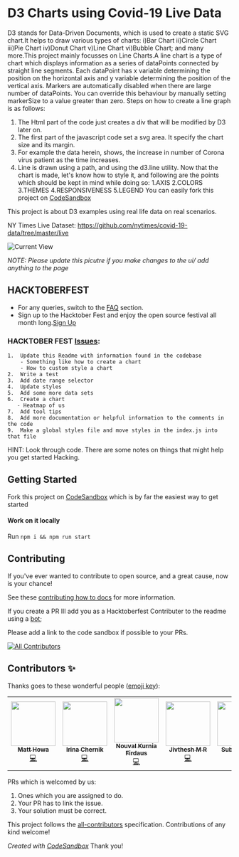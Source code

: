 # D3 Charts using Covid-19 Live Data
D3 stands for Data-Driven Documents, which is used to create a static SVG chart.It helps to draw various types of charts:
i)Bar Chart
ii)Circle Chart
iii)Pie Chart
iv)Donut Chart
v)Line Chart
vi)Bubble Chart; and many more.This project mainly focusses on Line Charts.A line chart is a type of chart which displays information as a series of dataPoints connected by straight line segments. Each dataPoint has x variable determining the position on the horizontal axis and y variable determining the position of the vertical axis.
Markers are automatically disabled when there are large number of dataPoints. You can override this behaviour by manually setting markerSize to a value greater than zero. 
Steps on how to create a line graph is as follows:
1. The Html part of the code just creates a div that will be modified by D3 later on.
2. The first part of the javascript code set a svg area. It specify the chart size and its margin. 
3. For example the data herein, shows, the increase in number of Corona virus patient as the time increases.
4. Line is drawn using a path, and using the d3.line utility.
Now that the chart is made, let's know how to style it, and following are the points which should be kept in mind while doing so:
1.AXIS
2.COLORS  
3.THEMES 
4.RESPONSIVENESS
5.LEGEND
You can easily fork this project on [CodeSandbox](https://codesandbox.io/s/github/mahowa/Covid-19-d3)

This project is about D3 examples using real life data on real scenarios.

NY Times Live Dataset: https://github.com/nytimes/covid-19-data/tree/master/live

![Current View](current_view.png)

*NOTE: Please update this picutre if you make changes to the ui/ add anything to the page*

## HACKTOBERFEST
- For any queries, switch to the [FAQ](https://hacktoberfest.digitalocean.com/faq) section.
- Sign up to the Hacktober Fest and enjoy the open source festival all month long.[Sign Up](https://hacktoberfest.digitalocean.com/)

### HACKTOBER FEST [Issues](https://github.com/mahowa/Covid-19-d3/issues):

    1.  Update this Readme with information found in the codebase
        - Something like how to create a chart
        - How to custom style a chart
    2.  Write a test
    3.  Add date range selector
    4.  Update styles
    5.  Add some more data sets
    6.  Create a chart
       - Heatmap of us
    7.  Add tool tips
    8.  Add more documentation or helpful information to the comments in the code
    9.  Make a global styles file and move styles in the index.js into that file

HINT: Look through code. There are some notes on things that might help you get started Hacking.

## Getting Started

Fork this project on [CodeSandbox](https://codesandbox.io/s/github/mahowa/Covid-19-d3) which is by far the easiest way to get started

#### Work on it locally

Run `npm i && npm run start`


## Contributing
If you've ever wanted to contribute to open source, and a great cause, now is your chance!

See these [contributing how to docs](http://opensource.guide/how-to-contribute/) for more information.

If you create a PR Ill add you as a Hacktoberfest Contributer to the readme using a [bot](https://allcontributors.org/docs/en/bot/usage);

Please add a link to the code sandbox if possible to your PRs.

<!-- ALL-CONTRIBUTORS-BADGE:START - Do not remove or modify this section -->
[![All Contributors](https://img.shields.io/badge/all_contributors-5-orange.svg?style=flat-square)](#contributors-)
<!-- ALL-CONTRIBUTORS-BADGE:END -->

## Contributors ✨

Thanks goes to these wonderful people ([emoji key](https://allcontributors.org/docs/en/emoji-key)):

<!-- ALL-CONTRIBUTORS-LIST:START - Do not remove or modify this section -->
<!-- prettier-ignore-start -->
<!-- markdownlint-disable -->
<table>
  <tr>
    <td align="center"><a href="http://matthowa.com"><img src="https://avatars0.githubusercontent.com/u/8989577?v=4" width="100px;" alt=""/><br /><sub><b>Matt Howa</b></sub></a><br /><a href="https://github.com/mahowa/Covid-19-d3/commits?author=mahowa" title="Code">💻</a></td>
    <td align="center"><a href="https://github.com/irina-chernik"><img src="https://avatars3.githubusercontent.com/u/2941184?v=4" width="100px;" alt=""/><br /><sub><b>Irina Chernik</b></sub></a><br /><a href="https://github.com/mahowa/Covid-19-d3/commits?author=irina-chernik" title="Code">💻</a></td>
    <td align="center"><a href="https://github.com/novalkrnfds"><img src="https://avatars1.githubusercontent.com/u/26252417?v=4" width="100px;" alt=""/><br /><sub><b>Nouval Kurnia Firdaus</b></sub></a><br /><a href="https://github.com/mahowa/Covid-19-d3/commits?author=novalkrnfds" title="Code">💻</a></td>
    <td align="center"><a href="http://jivthesh.github.io"><img src="https://avatars3.githubusercontent.com/u/20579980?v=4" width="100px;" alt=""/><br /><sub><b>Jivthesh M R</b></sub></a><br /><a href="https://github.com/mahowa/Covid-19-d3/commits?author=jivthesh" title="Code">💻</a></td>
    <td align="center"><a href="https://cloakspace.tech/"><img src="https://avatars2.githubusercontent.com/u/60067940?v=4" width="100px;" alt=""/><br /><sub><b>Subham Das</b></sub></a><br /><a href="https://github.com/mahowa/Covid-19-d3/commits?author=das-jishu" title="Code">💻</a></td>
  </tr>
</table>

<!-- markdownlint-enable -->
<!-- prettier-ignore-end -->
<!-- ALL-CONTRIBUTORS-LIST:END -->

PRs which is welcomed by us:
1. Ones which you are assigned to do.
2. Your PR has to link the issue.
3. Your solution must be correct.

This project follows the [all-contributors](https://github.com/all-contributors/all-contributors) specification. Contributions of any kind welcome!

*Created with [CodeSandbox](https://codesandbox.io/s/github/mahowa/Covid-19-d3)*
Thank you!
